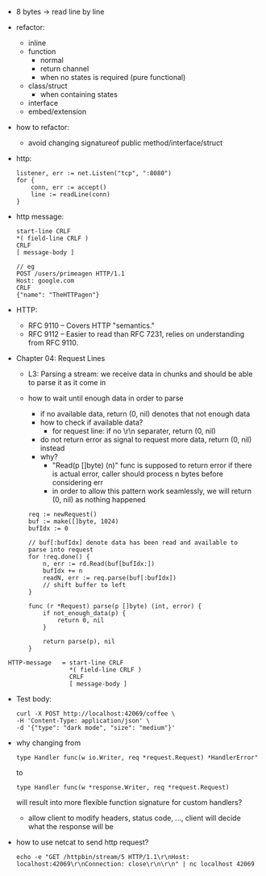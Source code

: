 + 8 bytes -> read line by line

+ refactor:
    + inline
    + function
        + normal
        + return channel
        + when no states is required (pure functional)
    + class/struct
        + when containing states
    + interface
    + embed/extension

+ how to refactor:
    + avoid changing signatureof public method/interface/struct

+ http:
    ``````
    listener, err := net.Listen("tcp", ":8080")
    for {
        conn, err := accept()
        line := readLine(conn)
    }
    ``````

+ http message:
    ``````
    start-line CRLF
    *( field-line CRLF )
    CRLF
    [ message-body ]

    // eg
    POST /users/primeagen HTTP/1.1
    Host: google.com
    CRLF
    {"name": "TheHTTPagen"}
    ``````

+ HTTP:
    + RFC 9110 – Covers HTTP "semantics."
    + RFC 9112 – Easier to read than RFC 7231, relies on understanding from RFC 9110.

+ Chapter 04: Request Lines
    + L3: Parsing a stream: we receive data in chunks and should be able to 
        parse it as it come in
    + how to wait until enough data in order to parse
        + if no available data, return (0, nil) denotes that not enough data
        + how to check if available data?
            + for request line: if no \r\n separater, return (0, nil)
        + do not return error as signal to request more data, return (0, nil) instead
        + why?
            + "Read(p []byte) (n)" func is supposed to return error if there is 
                actual error, caller should process n bytes before considering err
            + in order to allow this pattern work seamlessly, we will return 
                (0, nil) as nothing happened

        ``````
        req := newRequest()
        buf := make([]byte, 1024) 
        bufIdx := 0

        // buf[:bufIdx] denote data has been read and available to parse into request
        for !req.done() {
            n, err := rd.Read(buf[bufIdx:])
            bufIdx += n
            readN, err := req.parse(buf[:bufIdx])
            // shift buffer to left
        }

        func (r *Request) parse(p []byte) (int, error) {
            if not_enough_data(p) {
                return 0, nil
            }

            return parse(p), nil
        }
        ``````

``````
 HTTP-message   = start-line CRLF
                  *( field-line CRLF )
                  CRLF
                  [ message-body ]
``````

+ Test body:
    ``````
    curl -X POST http://localhost:42069/coffee \
    -H 'Content-Type: application/json' \
    -d '{"type": "dark mode", "size": "medium"}'
    ``````

+ why changing from 
    ``````
    type Handler func(w io.Writer, req *request.Request) *HandlerError"
    ``````
    to
    ``````
    type Handler func(w *response.Writer, req *request.Request)
    ``````
    will result into more flexible function signature for custom handlers?
    + allow client to modify headers, status code, ..., client will decide what 
        the response will be 


+ how to use netcat to send http request?
    ``````
    echo -e "GET /httpbin/stream/5 HTTP/1.1\r\nHost: localhost:42069\r\nConnection: close\r\n\r\n" | nc localhost 42069
    ``````
